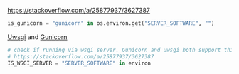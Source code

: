https://stackoverflow.com/a/25877937/3627387
```python
is_gunicorn = "gunicorn" in os.environ.get("SERVER_SOFTWARE", "")
```

[Uwsgi](https://github.com/unbit/uwsgi/blob/d58a832c81c2c96ae0f6e72614e1cc47f4b5d332/plugins/cgi/cgi_plugin.c#L853) and [Gunicorn](https://github.com/benoitc/gunicorn/blob/053e15c05c6f8a90c1850cc8cc2bad1bd2f3536a/gunicorn/arbiter.py#L52)
```python
# check if running via wsgi server. Gunicorn and uwsgi both support this.
# https://stackoverflow.com/a/25877937/3627387
IS_WSGI_SERVER = "SERVER_SOFTWARE" in environ
```
